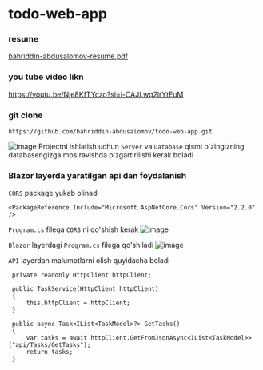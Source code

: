 # todo-web-app

### resume
[bahriddin-abdusalomov-resume.pdf](https://github.com/bahriddin-abdusalomov/todo-web-app/files/14072266/bahriddin-abdusalomov-resume.pdf)

### you tube video likn
https://youtu.be/Nje8KfTYczo?si=i-CAJLwq2lrYtEuM

### git clone  
```
https://github.com/bahriddin-abdusalomov/todo-web-app.git 
```
![image](https://github.com/bahriddin-abdusalomov/todo-web-app/assets/123171397/898d71c4-1247-4234-8c29-fa3d498cb6a2)
Projectni ishlatish uchun `Server` va `Database` qismi o'zingizning databasengizga mos ravishda o'zgartirilishi kerak boladi

### Blazor layerda yaratilgan api dan foydalanish

`CORS` package yukab olinadi
```
<PackageReference Include="Microsoft.AspNetCore.Cors" Version="2.2.0" />
```

`Program.cs` filega `CORS` ni qo'shish kerak
![image](https://github.com/bahriddin-abdusalomov/todo-web-app/assets/123171397/73b8df02-8f4b-428c-a056-3489772dbb55)

`Blazor` layerdagi `Program.cs` filega qo'shiladi
![image](https://github.com/bahriddin-abdusalomov/todo-web-app/assets/123171397/698b1a78-d6d5-493c-9125-eb1aa31e2975)

`API` layerdan malumotlarni olish quyidacha boladi
```
 private readonly HttpClient httpClient;

 public TaskService(HttpClient httpClient)
 {
     this.httpClient = httpClient;
 }

 public async Task<IList<TaskModel>?> GetTasks()
 {
     var tasks = await httpClient.GetFromJsonAsync<IList<TaskModel>>("api/Tasks/GetTasks");
     return tasks;
 }
```
